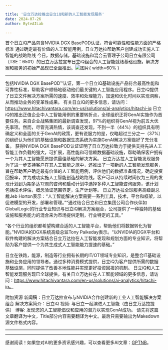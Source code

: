 ```yaml
---

title: '日立万达拉推出日立iQ和新的人工智能发现服务'
date: 2024-07-26
author: ByteAILab

---
```


  首个日立iQ产品包含NVIDIA DGX BasePOD认证，符合可靠性和性能方面的严格标准
通过确定最有价值的人工智能用例，日立万达拉帮助客户创建成功实施人工智能的战略路线
今日，数据存储，基础设施和混合云管理子公司日立有限公司（TSE：6501）的日立万达拉宣布日立iQ组合的人工智能就绪基础设施，解决方案和服务的初始产品现已全面推出。![图片](https://ai-techpark.com/wp-content/uploads/2024/07/Hitachi-V-960x540.jpg){ width=60% }

---
包括NVIDIA DGX BasePOD™认证，第一个日立iQ基础设施产品符合最高性能和可靠性标准，帮助客户顺畅地驱动他们最关键的人工智能应用程序。日立iQ提供了日立文件解决方案所需的速度、效率和处理能力，加速和优化时间以实现洞察，从而推动业务的变革性成果。
有关日立iQ的更多信息，请访问：https://www.hitachivantara.com/en-us/solutions/ai-analytics/hitachi-iq
日立iQ的推出正值企业中人工智能用例的重要转折点，全球组织正将GenAI实施作为首要任务。来自企业战略集团的最新调查发现，97%的组织将GenAI视为前五大优先事项。然而，尽管充满热情，该调查还发现，不到一半（44%）的组织具有明确定义和全面的关于GenAI的政策，更有说服力的是，仅略超过三分之一（37%）的组织认为他们的基础设施和数据生态系统为实施GenAI解决方案做好了充分准备。
获得NVIDIA DGX BasePOD认证证明了日立万达拉致力于提供支持先进人工智能工作负载的强大，可扩展，高性能和可信赖数据基础设施，帮助确保客户拥有一个为其人工智能愿景提供最佳基础的解决方案。
日立万达拉人工智能发现服务为了进一步支持客户在其人工智能之旅中，还推出了一项新的人工智能发现服务，旨在帮助客户确定最有价值的人工智能用例，评估他们的数据准备情况，确定投资回报率，并为成功实施人工智能创造战略路线。客户可以从持续时间仅为三周的发现计划到为期多达12周的咨询和启动计划中选择多种人工智能咨询服务，该计划包括技术评估，概念验证范围界定，生产计划等。
日立万达拉全球服务高级副总裁Jeb Horton表示：“人工智能解决方案需要一系列工具，技术，平台和框架，以促进模型的开发，部署和管理。”“通过结合日立和日立集团公司合作伙伴如GlobalLogic的行业专业知识与日立iQ解决方案组合，公司提供了一种独特的基础设施和服务能力的混合来为市场提供定制，行业特定的工具。”

“各个行业的组织都希望构建合适的人工智能平台，帮助他们将数据转化为智能。”NVIDIA的DGX系统高级总监Tony Paikeday表示。“以NVIDIA的DGX平台和软件构建的解决方案结合日立万达拉在人工智能发现和规划方面的专业知识，将帮助为客户提供一个为其生成式人工智能能力提速的基础。”

日立在铁路，能源，制造等行业拥有长期的IT/OT领域专业知识，是整合IT基础设施和业务应用的领导者。通过多种消费模式提供，日立iQ为客户提供所需的数据基础设施，同时提供了改善本地性能并实现更好投资回报的机制。
日立iQ和人工智能发现服务现已全球提供。有关日立万达拉在人工智能领域的更多信息，请访问：https://www.hitachivantara.com/en-us/solutions/ai-analytics/hitachi-iq。

附加资源
新闻稿：日立万达拉宣布与NVIDIA合作创建新的工业人工智能解决方案组合
解决方案简介：日立iQ
视频: 与日立一起演进人工智能（由日立万达拉提供）
博客: 发现您的人工智能倡议和应用的潜力以实现GenAI成功。 请先将这篇文章翻译为中文，Title部分内容需要翻译为中文。最后只需要输出为Makedown源文件格式内容。

---
---
感谢阅读！如果您对AI的更多资讯感兴趣，可以查看更多AI文章：[GPTNB](https://gptnb.com)。